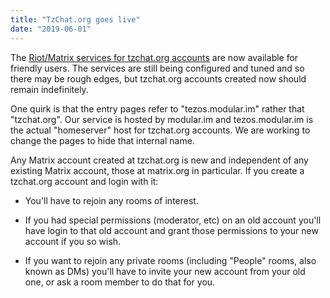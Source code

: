 ```yaml
---
title: "TzChat.org goes live"
date: "2019-06-01"
---
```


The [Riot/Matrix services for tzchat.org accounts](https://riot.tzchat.org) are
now available for friendly users.  The services are still being configured and
tuned and so there may be rough edges, but tzchat.org accounts created now should
remain indefinitely.

One quirk is that the entry pages refer to "tezos.modular.im" rather that
"tzchat.org". Our service is hosted by modular.im and tezos.modular.im is the actual
"homeserver" host for tzchat.org accounts. We are working to change the pages to hide
that internal name.

Any Matrix account created at tzchat.org is new and independent of any existing
Matrix account, those at matrix.org in particular. If you create a tzchat.org
account and login with it:

+ You'll have to rejoin any rooms of interest.

+ If you had special permissions (moderator, etc) on an old account you'll have login to
that old account and grant those permissions to your new account if you so wish.

+ If you want to rejoin any private rooms (including "People" rooms, also known
as DMs) you'll have to invite your new account from your old one, or ask a room member
to do that for you.


